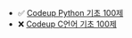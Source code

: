 <!--
**hwangwoojin/hwangwoojin** is a ✨ _special_ ✨ repository because its `README.md` (this file) appears on your GitHub profile.
-->

<!--
✅❌
-->

- ✅ [Codeup Python 기초 100제](https://codeup.kr/problemsetsol.php?psid=33)
- ❌ [Codeup C언어 기초 100제](https://codeup.kr/problemsetsol.php?psid=23)

